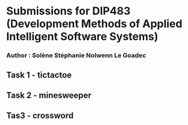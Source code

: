 # Submissions for DIP483 (Development Methods of Applied Intelligent Software Systems) 

### Author : Solène Stéphanie Nolwenn Le Goadec

## Task 1 - tictactoe

## Task 2 - minesweeper

## Tas3 - crossword
